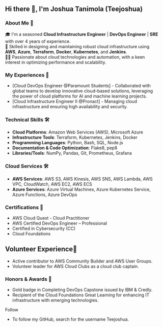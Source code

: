 ## Hi there 👋, I'm Joshua Tanimola (Teejoshua)

### About Me 🚀

🎓 I'm a seasoned **Cloud Infrastructure Engineer** | **DevOps Engineer** | **SRE** with over 4 years of experience.<br/>
🔨 Skilled in designing and maintaining robust cloud infrastructure using **AWS**, **Azure**, **Terraform**, **Docker**, **Kubernetes**, and **Jenkins**.<br/>
👨‍💻 Passionate about cloud technologies and automation, with a keen interest in optimizing performance and scalability.<br/>

### My Experiences 🙌

- [Cloud DevOps Engineer @Paramount Students] - Collaborated with global teams to develop innovative cloud-based solutions, leveraging the power of cloud platforms for AI and machine learning projects.
- [Cloud Infrastructure Engineer II @Pronact] - Managing cloud infrastructure and ensuring high availability and security.

### Technical Skills 🛠️

- **Cloud Platforms**: Amazon Web Services (AWS), Microsoft Azure
- **Infrastructure Tools**: Terraform, Kubernetes, Jenkins, Docker
- **Programming Languages**: Python, Bash, SQL, Node.js
- **Documentation & Code Optimization**: Flake8, pep8
- **Libraries/Tools**: NumPy, Pandas, Git, Prometheus, Grafana

### Cloud Services 🛠️

- **AWS Services**: AWS S3, AWS Kinesis, AWS SNS, AWS Lambda, AWS VPC, CloudWatch, AWS EC2, AWS ECS
- **Azure Services**: Azure Virtual Machines, Azure Kubernetes Service, Azure Functions, Azure DevOps

### Certifications 📜

- AWS Cloud Quest - Cloud Practitioner
- AWS Certified DevOps Engineer – Professional
- Certified in Cybersecurity (CC)
- Cloud Foundations

## Volunteer Experience🤝

- Active contributor to AWS Community Builder and AWS User Groups.
- Volunteer leader for AWS Cloud Clubs as a cloud club captain.

### Honors & Awards 🏅
- Gold badge in Completing DevOps Capstone issued by IBM & Credly.
- Recipient of the Cloud Foundations Great Learning for enhancing IT infrastructure with emerging technologies.

Follow
- To follow my GitHub, search for the username Teejoshua.
